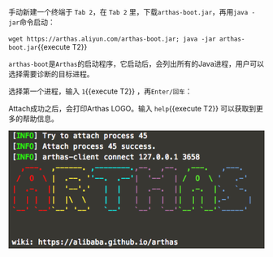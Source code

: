 手动新建一个终端于 `Tab 2`，在 `Tab 2` 里，下载`arthas-boot.jar`，再用`java -jar`命令启动：

`wget https://arthas.aliyun.com/arthas-boot.jar; java -jar arthas-boot.jar`{{execute T2}}

`arthas-boot`是`Arthas`的启动程序，它启动后，会列出所有的Java进程，用户可以选择需要诊断的目标进程。

选择第一个进程，输入 `1`{{execute T2}} ，再`Enter/回车`：

Attach成功之后，会打印Arthas LOGO。输入 `help`{{execute T2}} 可以获取到更多的帮助信息。

![Arthas Boot](../../assets/arthas-boot.png)
